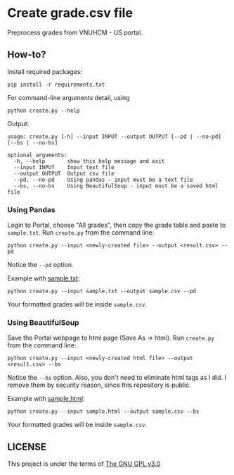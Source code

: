 # Create grade.csv file

Preprocess grades from VNUHCM - US portal.

## How-to?
Install required packages:
```
pip install -r requirements.txt
```

For command-line arguments detail, using
```
python create.py --help
```

Output:
```
usage: create.py [-h] --input INPUT --output OUTPUT [--pd | --no-pd] [--bs | --no-bs]

optional arguments:
  -h, --help       show this help message and exit
  --input INPUT    Input text file
  --output OUTPUT  Output csv file
  --pd, --no-pd    Using pandas - input must be a text file
  --bs, --no-bs    Using BeautifulSoup - input must be a saved html file
```


### Using Pandas
Login to Portal, choose "All grades", then copy the grade table and paste to 
`sample.txt`. Run `create.py` from the command line:
```
python create.py --input <newly-created file> --output <result.csv> --pd
```

Notice the `--pd` option.

Example with [sample.txt](https://gist.github.com/trhgquan/6155aa526d2161cda267f09b7cacbfbc#file-sample-txt):
```
python create.py --input sample.txt --output sample.csv --pd
```

Your formatted grades will be inside `sample.csv`. 

### Using BeautifulSoup
Save the Portal webpage to html page (Save As -> html). Run `create.py` from
the command line:
```
python create.py --input <newly-created html file> --output <result.csv> --bs
```

Notice the `--bs` option. Also, you don't need to eliminate html tags as I did.
I remove them by security reason, since this repository is public.

Example with [sample.html](https://gist.github.com/trhgquan/6155aa526d2161cda267f09b7cacbfbc#file-sample-html):
```
python create.py --input sample.html --output sample.csv --bs
```

Your formatted grades will be inside `sample.csv`.

## LICENSE
This project is under the terms of [The GNU GPL v3.0](LICENSE)

